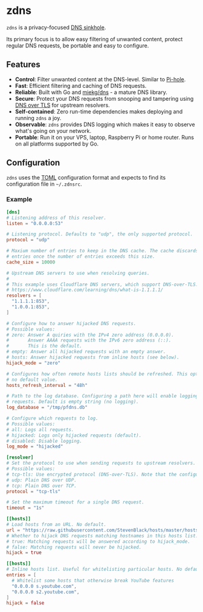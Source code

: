 # zdns

`zdns` is a privacy-focused [DNS
sinkhole](https://en.wikipedia.org/wiki/DNS_sinkhole).

Its primary focus is to allow easy filtering of unwanted content, protect
regular DNS requests, be portable and easy to configure.

## Features

* **Control**: Filter unwanted content at the DNS-level. Similar to
  [Pi-hole](https://github.com/pi-hole/pi-hole).
* **Fast**: Efficient filtering and caching of DNS requests.
* **Reliable**: Built with Go and [miekg/dns](https://github.com/miekg/dns) - a
  mature DNS library.
* **Secure**: Protect your DNS requests from snooping and tampering using [DNS
  over TLS](https://en.wikipedia.org/wiki/DNS_over_TLS) for upstream resolvers.
* **Self-contained**: Zero run-time dependencies makes deploying and running
  `zdns` a joy.
* **Observable**: `zdns` provides DNS logging which makes it easy to observe
  what's going on your network.
* **Portable**: Run it on your VPS, laptop, Raspberry Pi or home router. Runs on
  all platforms supported by Go.

## Configuration

`zdns` uses the [TOML](https://github.com/toml-lang/toml) configuration format
and expects to find its configuration file in `~/.zdnsrc`.

### Example

```toml
[dns]
# Listening address of this resolver.
listen = "0.0.0.0:53"

# Listening protocol. Defaults to "udp", the only supported protocol.
protocol = "udp"

# Maxium number of entries to keep in the DNS cache. The cache discards older
# entries once the number of entries exceeds this size.
cache_size = 10000

# Upstream DNS servers to use when resolving queries.
#
# This example uses Cloudflare DNS servers, which support DNS-over-TLS.
# https://www.cloudflare.com/learning/dns/what-is-1.1.1.1/
resolvers = [
  "1.1.1.1:853",
  "1.0.0.1:853",
]

# Configure how to answer hijacked DNS requests.
# Possible values:
# zero: Answer A quiries with the IPv4 zero address (0.0.0.0).
#       Answer AAAA requests with the IPv6 zero address (::).
#       This is the default.
# empty: Answer all hijacked requests with an empty answer.
# hosts: Answer hijacked requests from inline hosts (see below).
hijack_mode = "zero"

# Configures how often remote hosts lists should be refreshed. This option has 
# no default value.
hosts_refresh_interval = "48h"

# Path to the log database. Configuring a path here will enable logging of DNS
# requests. Default is empty string (no logging).
log_database = "/tmp/pfdns.db"

# Configure which requests to log.
# Possible values:
# all: Logs all requests.
# hijacked: Logs only hijacked requests (default).
# disabled: Disable logging.
log_mode = "hijacked"

[resolver]
# Set the protocol to use when sending requests to upstream resolvers. Defaults to "udp".
# Possible values:
# tcp-tls: Use encrypted protocol (DNS-over-TLS). Note that the configured upstream resolvers must support this protocol.
# udp: Plain DNS over UDP.
# tcp: Plain DNS over TCP.
protocol = "tcp-tls"

# Set the maximum timeout for a single DNS request.
timeout = "1s"

[[hosts]]
# Load hosts from an URL. No default.
url = "https://raw.githubusercontent.com/StevenBlack/hosts/master/hosts"
# Whether to hijack DNS requests matching hostnames in this hosts list.
# true: Matching requests will be answered according to hijack_mode.
# false: Matching requests will never be hijacked.
hijack = true

[[hosts]]
# Inline hosts list. Useful for whitelisting particular hosts. No default.
entries = [
  # Whitelist some hosts that otherwise break YouTube features
  "0.0.0.0 s.youtube.com",
  "0.0.0.0 s2.youtube.com",
]
hijack = false
```
